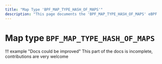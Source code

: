 ```yaml
---
title: "Map Type 'BPF_MAP_TYPE_HASH_OF_MAPS'"
description: "This page documents the 'BPF_MAP_TYPE_HASH_OF_MAPS' eBPF map type, including its definition, usage, program types that can use it, and examples."
---
```

# Map type `BPF_MAP_TYPE_HASH_OF_MAPS`

!!! example "Docs could be improved"
    This part of the docs is incomplete, contributions are very welcome
